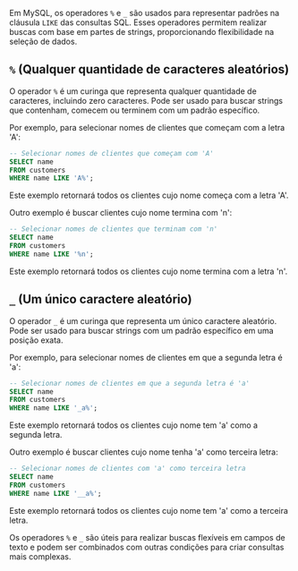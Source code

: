 Em MySQL, os operadores `%` e `_` são usados para representar padrões na cláusula `LIKE` das consultas SQL. Esses operadores permitem realizar buscas com base em partes de strings, proporcionando flexibilidade na seleção de dados.

## `%` (Qualquer quantidade de caracteres aleatórios)

O operador `%` é um curinga que representa qualquer quantidade de caracteres, incluindo zero caracteres. Pode ser usado para buscar strings que contenham, comecem ou terminem com um padrão específico.

Por exemplo, para selecionar nomes de clientes que começam com a letra 'A':

```sql
-- Selecionar nomes de clientes que começam com 'A'
SELECT name
FROM customers
WHERE name LIKE 'A%';
```

Este exemplo retornará todos os clientes cujo nome começa com a letra 'A'.

Outro exemplo é buscar clientes cujo nome termina com 'n':

```sql
-- Selecionar nomes de clientes que terminam com 'n'
SELECT name
FROM customers
WHERE name LIKE '%n';
```

Este exemplo retornará todos os clientes cujo nome termina com a letra 'n'.

## `_` (Um único caractere aleatório)

O operador `_` é um curinga que representa um único caractere aleatório. Pode ser usado para buscar strings com um padrão específico em uma posição exata.

Por exemplo, para selecionar nomes de clientes em que a segunda letra é 'a':

```sql
-- Selecionar nomes de clientes em que a segunda letra é 'a'
SELECT name
FROM customers
WHERE name LIKE '_a%';
```

Este exemplo retornará todos os clientes cujo nome tem 'a' como a segunda letra.

Outro exemplo é buscar clientes cujo nome tenha 'a' como terceira letra:

```sql
-- Selecionar nomes de clientes com 'a' como terceira letra
SELECT name
FROM customers
WHERE name LIKE '__a%';
```

Este exemplo retornará todos os clientes cujo nome tem 'a' como a terceira letra.

Os operadores `%` e `_` são úteis para realizar buscas flexíveis em campos de texto e podem ser combinados com outras condições para criar consultas mais complexas.